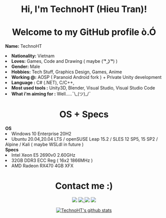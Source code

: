 <h1 align="center">Hi, I'm TechnoHT (Hieu Tran)</a>!</h1>
<h1 align="center">Welcome to my GitHub profile ò.Ó</h1>

<b>Name:</b> TechnoHT
</li>
<li>
<b>Nationality:</b> Vietnam
</li>
<li>
<b>Loves:</b> Games, Code and Drawing ( maybe ( ͡° ͜ʖ ͡°) )
</li>
<li>
<b>Gender:</b> Male
</li>
<li>
<b>Hobbies:</b> Tech Stuff, Graphics Design, Games, Anime
</li>
<li>
<b>Working @:</b> AOSP ( Paranoid Android fork ) + Private Unity development
</li>
<li>
<b>Language :</b> C# (.NET), C/C++, 
</li>
<li>
<b>Most used tools :</b> Unity3D, Blender, Visual Studio, Visual Studio Code
</li>
<li>
<b>What i'm aiming for :</b> Well.....¯\_(ツ)_/¯

</p>
<h1 align="center">OS + Specs</h1>
<b>OS</b>
</li>
<li>
Windows 10 Enterprise 20H2
</li>
<li>
Ubuntu 20.04,20.04 LTS / openSUSE Leap 15.2 / SLES 12 SP5, 15 SP2 / Alpine / Kali ( maybe WSLdl in future )
   </li>
<b>Specs</b>
   </li>
<li>
Intel Xeon E5 2690v0 2.60GHz
   </li>
<li>
32GB DDR3 ECC Reg ( 16x2 1866MHz )
   </li>
<li>
   AMD Radeon RX470 4GB XFX
   </li>
  <h1 align="center">Contact me :)</h1>
  <p align="center"><a href="https://twitter.com/TptuHieu20023" target="_blank"><img src="https://img.shields.io/badge/TTH%20-%231DA1F2.svg?&style=for-the-badge&logo=Twitter&logoColor=white"/></a> <a href="https://www.twitch.tv/technoht" target="_blank"><img src="https://img.shields.io/badge/TechnoHT%20-%239146FF.svg?&style=for-the-badge&logo=Twitch&logoColor=white"/> <a href="https://www.facebook.com/Tptu.Hieu20023/" target="_blank"><img src="https://img.shields.io/badge/hieutran%20-%1877F2.svg?&style=for-the-badge&logo=Facebook&logoColor=white&color=blue"/></a> <a href="mailto:hieutr134@gmail.com" target="_blank"><img src="https://img.shields.io/badge/hieutran%20-%D14836.svg?&style=for-the-badge&logo=gmail&logoColor=white&color=red"/></a>
   </li>
</a>
<p align="center">
  <a href="https://github.com/TechnoHT"><img src="https://github-readme-stats.vercel.app/api?username=TechnoHT&hide_border=true&show_icons=true&theme=radical" alt="TechnoHT's github stats"></a>
</p>
